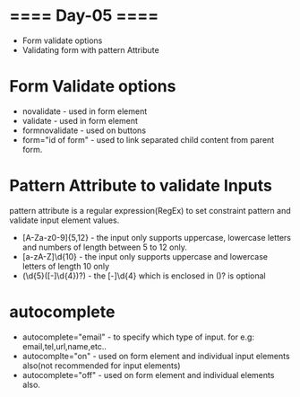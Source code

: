 # ==== Day-05 ====

* Form validate options
* Validating form with pattern Attribute

# Form Validate options
* novalidate - used in form element
* validate - used in form element
* formnovalidate - used on buttons
* form="id of form" - used to link separated child content from parent form.

# Pattern Attribute to validate Inputs
pattern attribute is a regular expression(RegEx) to set constraint pattern and validate input element values. 
* [A-Za-z0-9]{5,12} - the input only supports uppercase, lowercase letters and numbers of length between 5 to 12 only.
* [a-zA-Z]\d{10} - the input only supports uppercase and lowercase letters of length 10 only
* (\d{5}([\-]\d{4})?) - the [\-]\d{4} which is enclosed in ()? is optional

# autocomplete
* autocomplete="email" - to specify which type of input. for e.g: email,tel,url,name,etc..
* autocomplte="on" - used on form element and individual input elements also(not recommended for input elements)
* autocomplete="off" - used on form element and individual elements also.
